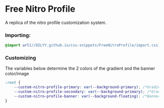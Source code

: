 # Free Nitro Profile
A replica of the nitro profile customization system.

### Importing:
```css
@import url(//OILYY.github.io/css-snippets/FreeNitroProfile/import.css);
```

### Customizing
The variables below determine the 2 colors of the gradient and the banner color/image
```css
:root {
    --custom-nitro-profile-primary: var(--background-primary); /*Gradient top color*/
    --custom-nitro-profile-secondary: var(--background-primary); /*Gradient bottom color*/
    --custom-nitro-profile-banner: var(--background-floating); /*Banner image/color*/
}

